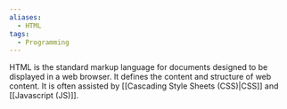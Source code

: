 ```yaml
---
aliases:
  - HTML
tags:
  - Programming
---
```

HTML is the standard markup language for documents designed to be displayed in a web browser. It defines the content and structure of web content. It is often assisted by [[Cascading Style Sheets (CSS)|CSS]] and [[Javascript (JS)]].